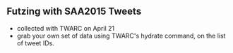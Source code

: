 ## Futzing with SAA2015 Tweets

+ collected with TWARC on April 21
+ grab your own set of data using TWARC's hydrate command, on the list of tweet IDs.